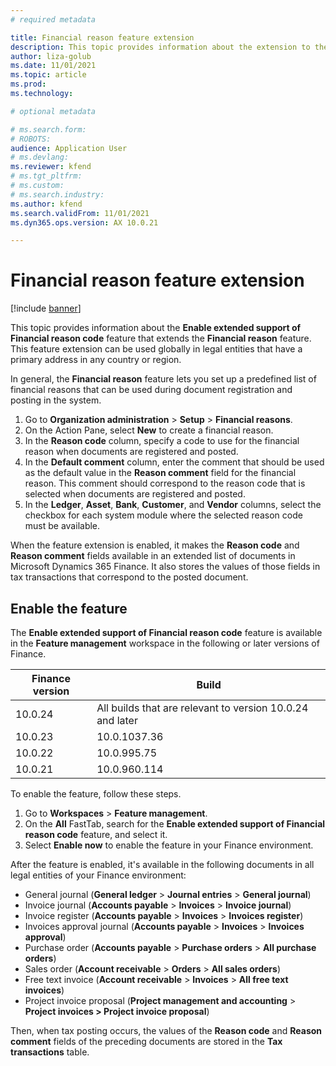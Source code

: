 ```yaml
---
# required metadata

title: Financial reason feature extension
description: This topic provides information about the extension to the Financial reason feature.
author: liza-golub
ms.date: 11/01/2021
ms.topic: article
ms.prod: 
ms.technology: 

# optional metadata

# ms.search.form: 
# ROBOTS: 
audience: Application User
# ms.devlang: 
ms.reviewer: kfend
# ms.tgt_pltfrm: 
# ms.custom: 
# ms.search.industry: 
ms.author: kfend
ms.search.validFrom: 11/01/2021
ms.dyn365.ops.version: AX 10.0.21

---
```


# Financial reason feature extension

[!include [banner](../includes/banner.md)]

This topic provides information about the **Enable extended support of Financial reason code** feature that extends the **Financial reason** feature. This feature extension can be used globally in legal entities that have a primary address in any country or region.

In general, the **Financial reason** feature lets you set up a predefined list of financial reasons that can be used during document registration and posting in the system.

1. Go to **Organization administration** \> **Setup** \> **Financial reasons**.
2. On the Action Pane, select **New** to create a financial reason.
3. In the **Reason code** column, specify a code to use for the financial reason when documents are registered and posted.
4. In the **Default comment** column, enter the comment that should be used as the default value in the **Reason comment** field for the financial reason. This comment should correspond to the reason code that is selected when documents are registered and posted.
5. In the **Ledger**, **Asset**, **Bank**, **Customer**, and **Vendor** columns, select the checkbox for each system module where the selected reason code must be available.

When the feature extension is enabled, it makes the **Reason code** and **Reason comment** fields available in an extended list of documents in Microsoft Dynamics 365 Finance. It also stores the values of those fields in tax transactions that correspond to the posted document.

## Enable the feature

The **Enable extended support of Financial reason code** feature is available in the **Feature management** workspace in the following or later versions of Finance.

| Finance version | Build                                                     |
|-----------------|-----------------------------------------------------------|
| 10.0.24         | All builds that are relevant to version 10.0.24 and later |
| 10.0.23         | 10.0.1037.36                                              |
| 10.0.22         | 10.0.995.75                                               |
| 10.0.21         | 10.0.960.114                                              |

To enable the feature, follow these steps.

1. Go to **Workspaces** \> **Feature management**.
2. On the **All** FastTab, search for the **Enable extended support of Financial reason code** feature, and select it.
3. Select **Enable now** to enable the feature in your Finance environment.

After the feature is enabled, it's available in the following documents in all legal entities of your Finance environment:

- General journal (**General ledger** \> **Journal entries** \> **General journal**)
- Invoice journal (**Accounts payable** \> **Invoices** \> **Invoice journal**)
- Invoice register (**Accounts payable** \> **Invoices** \> **Invoices register**)
- Invoices approval journal (**Accounts payable** \> **Invoices** \> **Invoices approval**)
- Purchase order (**Accounts payable** \> **Purchase orders** \> **All purchase orders**)
- Sales order (**Account receivable** \> **Orders** \> **All sales orders**)
- Free text invoice (**Account receivable** \> **Invoices** \> **All free text invoices**)
- Project invoice proposal (**Project management and accounting** \> **Project invoices \> Project invoice proposal**)

Then, when tax posting occurs, the values of the **Reason code** and **Reason comment** fields of the preceding documents are stored in the **Tax transactions** table.
